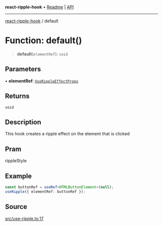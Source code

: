 **react-ripple-hook** • [Readme](../README.md) \| [API](../globals.md)

***

[react-ripple-hook](../README.md) / default

# Function: default()

> **default**(`elementRef`): `void`

## Parameters

• **elementRef**: [`UseRippleEffectProps`](../interfaces/UseRippleEffectProps.md)

## Returns

`void`

## Description

This hook creates a ripple effect on the element that is clicked

## Pram

rippleStyle

## Example

```ts
const buttonRef = useRef<HTMLButtonElement>(null);
useRipple({ elementRef: buttonRef });
```

## Source

[src/use-ripple.ts:17](https://github.com/dirheimerb/react-ripple-hook/blob/6e4675e/src/use-ripple.ts#L17)
